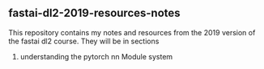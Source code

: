 ## fastai-dl2-2019-resources-notes
This repository contains my notes and resources from the 2019 version of the fastai dl2 course. They will be in sections

1. understanding the pytorch nn Module system
